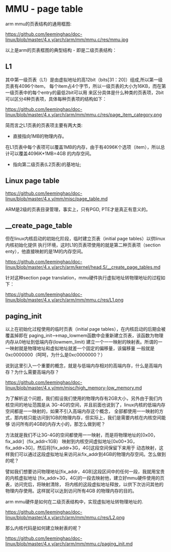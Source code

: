 MMU - page table
========================================

arm mmu的页表结构的通用框图:

https://github.com/leeminghao/doc-linux/blob/master/4.x.y/arch/arm/mm/mmu.c/res/mmu.jpg

以上是arm的页表框图的典型结构 - 即是二级页表结构：

L1
----------------------------------------

其中第一级页表（L1）是由虚拟地址的高12bit（bits[31：20]）组成,所以第一级页表有4096个item，
每个item占4个字节，所以一级页表的大小为16KB，而在第一级页表中的每个entry的最低2bit可以用
来区分具体是什么种类的页表项，2bit可以区分4种页表项，具体每种页表项的结构如下：

https://github.com/leeminghao/doc-linux/blob/master/4.x.y/arch/arm/mm/mmu.c/res/page_item_category.png

简而言之L1页表的页表项主要有两大类:

* 直接指向1MB的物理内存。

在L1页表中每个表项可以覆盖1MB的内存，由于有4096K个选项（item），所以总计可以覆盖4096K*1MB=4GB
的内存空间。

* 指向第二级页表(L2页表)的基地址;

Linux page table
----------------------------------------

https://github.com/leeminghao/doc-linux/blob/master/4.x.y/mm/misc/page_table.md

ARM是2级的页表目录管理，事实上，只有PGD, PTE才是真正有意义的。

__create_page_table
----------------------------------------

但在linux内核启动的初始化阶段，临时建立页表（initial page tables）以供linux内核初始化提供
执行环境，这时L1的页表项使用的就是第二种页表项（section enty），他直接映射的是1M的内存空间。

https://github.com/leeminghao/doc-linux/blob/master/4.x.y/arch/arm/kernel/head.S/__create_page_tables.md

针对这种section page translation，mmu硬件执行虚拟地址转物理地址的过程如下：

https://github.com/leeminghao/doc-linux/blob/master/4.x.y/arch/arm/mm/mmu.c/res/L1.png

paging_init
----------------------------------------

以上在初始化过程使用的临时页表（initial page tables），在内核启动的后期会被覆盖掉即在
paging_init-->map_lowmem函数中会重新建立页表，该函数为物理内存从0地址到低端内存(lowmem_limit)
建立一个一一映射的映射表。所谓的一一映射就是物理地址和虚拟地址就差一个固定的偏移量，该偏移量
一般就是0xc0000000（呵呵，为什么是0xc0000000？）

说到这里引入一个重要的概念，就是与低端内存相对的高端内存，什么是高端内存？为什么需要高端内存？

https://github.com/leeminghao/doc-linux/blob/master/4.x.y/mm/misc/high_memory-low_memory.md

为了解析这个问题，我们假设我们使用的物理内存有2GB大小，另外由于我们内核空间的地址范围是从
3G-4G的空间，并且前面也说到了，linux内核的低端内存空间都是一一映射的，如果不引入高端内存这个概念，
全部都使用一一映射的方式，那内核只能访问到1GB的物理内存，但实际上，我们是需要内核在内核空间能够
访问所有的4GB的内存大小的，那怎么做到呢？

方法就是我们不让3G-4G的空间都使用一一映射，而是将物理地址的[0x00，fix_addr]（fix_addr<1GB）
映射到内核空间虚拟地址[0x00+3G，fix_addr+3G]，然后将[fix_addr+3G，4G]这段空间保留下来用于
动态映射，这样我们可以通过这段虚拟地址来访问从fix_addr到4GB的物理内存空间。怎么做到的呢？

譬如我们想要访问物理地址[fix_addr，4GB]这段区间中的任何一段，我就用宝贵的内核虚拟地址
[fix_addr+3G，4G]的一段去映射他，建立好mmu硬件使用的页表，访问完后，将映射清除，
将内核的这段虚拟地址释放，以供下次访问其他的物理内存使用。这样就可以达到访问所有4GB
的物理内存的目的。

arm mmu硬件是如何在二级页表结构中，实现虚拟地址转物理地址的.

https://github.com/leeminghao/doc-linux/blob/master/4.x.y/arch/arm/mm/mmu.c/res/L2.png

那么内核代码是如何建立映射表的呢？

https://github.com/leeminghao/doc-linux/blob/master/4.x.y/arch/arm/mm/mmu.c/paging_init.md
